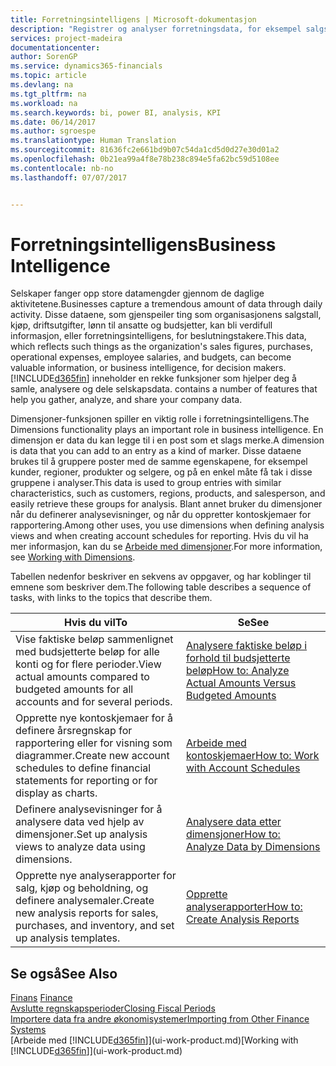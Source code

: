 ```yaml
---
title: Forretningsintelligens | Microsoft-dokumentasjon
description: "Registrer og analyser forretningsdata, for eksempel salgstall, kjøp, driftsutgifter, lønn til ansatte og budsjetter, som kan være verdifull informasjon for forretningsintelligens eller beslutningstaking."
services: project-madeira
documentationcenter: 
author: SorenGP
ms.service: dynamics365-financials
ms.topic: article
ms.devlang: na
ms.tgt_pltfrm: na
ms.workload: na
ms.search.keywords: bi, power BI, analysis, KPI
ms.date: 06/14/2017
ms.author: sgroespe
ms.translationtype: Human Translation
ms.sourcegitcommit: 81636fc2e661bd9b07c54da1cd5d0d27e30d01a2
ms.openlocfilehash: 0b21ea99a4f8e78b238c894e5fa62bc59d5108ee
ms.contentlocale: nb-no
ms.lasthandoff: 07/07/2017


---
```

# <a name="business-intelligence"></a><span data-ttu-id="d591c-103">Forretningsintelligens</span><span class="sxs-lookup"><span data-stu-id="d591c-103">Business Intelligence</span></span>
<span data-ttu-id="d591c-104">Selskaper fanger opp store datamengder gjennom de daglige aktivitetene.</span><span class="sxs-lookup"><span data-stu-id="d591c-104">Businesses capture a tremendous amount of data through daily activity.</span></span> <span data-ttu-id="d591c-105">Disse dataene, som gjenspeiler ting som organisasjonens salgstall, kjøp, driftsutgifter, lønn til ansatte og budsjetter, kan bli verdifull informasjon, eller forretningsintelligens, for beslutningstakere.</span><span class="sxs-lookup"><span data-stu-id="d591c-105">This data, which reflects such things as the organization's sales figures, purchases, operational expenses, employee salaries, and budgets, can become valuable information, or business intelligence, for decision makers.</span></span> [!INCLUDE[d365fin](includes/d365fin_md.md)]<span data-ttu-id="d591c-106"> inneholder en rekke funksjoner som hjelper deg å samle, analysere og dele selskapsdata.</span><span class="sxs-lookup"><span data-stu-id="d591c-106"> contains a number of features that help you gather, analyze, and share your company data.</span></span>

<span data-ttu-id="d591c-107">Dimensjoner-funksjonen spiller en viktig rolle i forretningsintelligens.</span><span class="sxs-lookup"><span data-stu-id="d591c-107">The Dimensions functionality plays an important role in business intelligence.</span></span> <span data-ttu-id="d591c-108">En dimensjon er data du kan legge til i en post som et slags merke.</span><span class="sxs-lookup"><span data-stu-id="d591c-108">A dimension is data that you can add to an entry as a kind of marker.</span></span> <span data-ttu-id="d591c-109">Disse dataene brukes til å gruppere poster med de samme egenskapene, for eksempel kunder, regioner, produkter og selgere, og på en enkel måte få tak i disse gruppene i analyser.</span><span class="sxs-lookup"><span data-stu-id="d591c-109">This data is used to group entries with similar characteristics, such as customers, regions, products, and salesperson, and easily retrieve these groups for analysis.</span></span> <span data-ttu-id="d591c-110">Blant annet bruker du dimensjoner når du definerer analysevisninger, og når du oppretter kontoskjemaer for rapportering.</span><span class="sxs-lookup"><span data-stu-id="d591c-110">Among other uses, you use dimensions  when defining analysis views and when creating account schedules for reporting.</span></span> <span data-ttu-id="d591c-111">Hvis du vil ha mer informasjon, kan du se [Arbeide med dimensjoner](finance-dimensions.md).</span><span class="sxs-lookup"><span data-stu-id="d591c-111">For more information, see [Working with Dimensions](finance-dimensions.md).</span></span>

<span data-ttu-id="d591c-112">Tabellen nedenfor beskriver en sekvens av oppgaver, og har koblinger til emnene som beskriver dem.</span><span class="sxs-lookup"><span data-stu-id="d591c-112">The following table describes a sequence of tasks, with links to the topics that describe them.</span></span>  

| <span data-ttu-id="d591c-113">Hvis du vil</span><span class="sxs-lookup"><span data-stu-id="d591c-113">To</span></span> | <span data-ttu-id="d591c-114">Se</span><span class="sxs-lookup"><span data-stu-id="d591c-114">See</span></span> |
| --- | --- |
|<span data-ttu-id="d591c-115">Vise faktiske beløp sammenlignet med budsjetterte beløp for alle konti og for flere perioder.</span><span class="sxs-lookup"><span data-stu-id="d591c-115">View actual amounts compared to budgeted amounts for all accounts and for several periods.</span></span>|[<span data-ttu-id="d591c-116">Analysere faktiske beløp i forhold til budsjetterte beløp</span><span class="sxs-lookup"><span data-stu-id="d591c-116">How to: Analyze Actual Amounts Versus Budgeted Amounts</span></span>](bi-how-analyze-actual-versus-budget.md)|
|<span data-ttu-id="d591c-117">Opprette nye kontoskjemaer for å definere årsregnskap for rapportering eller for visning som diagrammer.</span><span class="sxs-lookup"><span data-stu-id="d591c-117">Create new account schedules to define financial statements for reporting or for display as charts.</span></span>|[<span data-ttu-id="d591c-118">Arbeide med kontoskjemaer</span><span class="sxs-lookup"><span data-stu-id="d591c-118">How to: Work with Account Schedules</span></span>](bi-how-work-account-schedule.md)|
|<span data-ttu-id="d591c-119">Definere analysevisninger for å analysere data ved hjelp av dimensjoner.</span><span class="sxs-lookup"><span data-stu-id="d591c-119">Set up analysis views to analyze data using dimensions.</span></span>|[<span data-ttu-id="d591c-120">Analysere data etter dimensjoner</span><span class="sxs-lookup"><span data-stu-id="d591c-120">How to: Analyze Data by Dimensions</span></span>](bi-how-analyze-data-dimension.md)|
|<span data-ttu-id="d591c-121">Opprette nye analyserapporter for salg, kjøp og beholdning, og definere analysemaler.</span><span class="sxs-lookup"><span data-stu-id="d591c-121">Create new analysis reports for sales, purchases, and inventory, and set up analysis templates.</span></span>|[<span data-ttu-id="d591c-122">Opprette analyserapporter</span><span class="sxs-lookup"><span data-stu-id="d591c-122">How to: Create Analysis Reports</span></span>](bi-how-create-analysis-views-reports.md)|

## <a name="see-also"></a><span data-ttu-id="d591c-123">Se også</span><span class="sxs-lookup"><span data-stu-id="d591c-123">See Also</span></span>
<span data-ttu-id="d591c-124">[Finans](finance.md)  </span><span class="sxs-lookup"><span data-stu-id="d591c-124">[Finance](finance.md)  </span></span>  
[<span data-ttu-id="d591c-125">Avslutte regnskapsperioder</span><span class="sxs-lookup"><span data-stu-id="d591c-125">Closing Fiscal Periods</span></span>](year-close-years-periods.md)  
[<span data-ttu-id="d591c-126">Importere data fra andre økonomisystemer</span><span class="sxs-lookup"><span data-stu-id="d591c-126">Importing from Other Finance Systems</span></span>](upload-data.md)  
<span data-ttu-id="d591c-127">[Arbeide med [!INCLUDE[d365fin](includes/d365fin_md.md)]](ui-work-product.md)</span><span class="sxs-lookup"><span data-stu-id="d591c-127">[Working with [!INCLUDE[d365fin](includes/d365fin_md.md)]](ui-work-product.md)</span></span>

